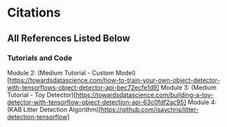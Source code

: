 # Citations

## All References Listed Below

### Tutorials and Code

Module 2: (Medium Tutorial - Custom Model)[https://towardsdatascience.com/how-to-train-your-own-object-detector-with-tensorflows-object-detector-api-bec72ecfe1d9]
Module 3: (Medium Tutorial - Toy Detector)[https://towardsdatascience.com/building-a-toy-detector-with-tensorflow-object-detection-api-63c0fdf2ac95]
Module 4: (KAB Litter Detection Algorithm)[https://github.com/isaychris/litter-detection-tensorflow]
